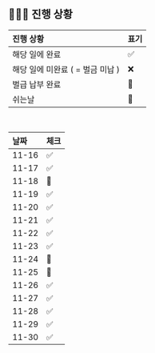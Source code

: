 ## 🧑🏻‍💻 진행 상황

| 진행 상황            | 표기  |
|:-----------------|:----|
| 해당 일에 완료      | ✅   |
| 해당 일에 미완료 ( = 벌금 미납 )    | ❌   |
| 벌급 납부 완료 | 🔺 |
| 쉬는날 | 🥳 |


<br>

| 날짜  | 체크 |
|:------|:----|
| 11-16 | ✅ |
| 11-17 | ✅ |
| 11-18 | 🥳 |
| 11-19 | ✅ |
| 11-20 | ✅ |
| 11-21 | ✅ |
| 11-22 | ✅ |
| 11-23 | ✅ |
| 11-24 | 🔺 |
| 11-25 | 🥳 |
| 11-26 | ✅ |
| 11-27 | ✅ |
| 11-28 | ✅ |
| 11-29 | ✅ |
| 11-30 | ✅ |
